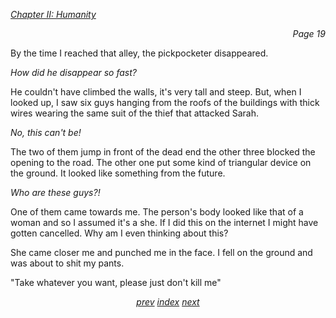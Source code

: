 <p><i><u>Chapter II: Humanity</u></i><p>
<p align="right"><i>Page 19</i></p>

By the time I reached that alley, the pickpocketer
disappeared.

*How did he disappear so fast?*

He couldn't have climbed the walls, it's very tall and
steep. But, when I looked up, I saw six guys hanging from
the roofs of the buildings with thick wires wearing the
same suit of the thief that attacked Sarah.

*No, this can't be!*

The two of them jump in front of the dead end the other
three blocked the opening to the road. The other one put
some kind of triangular device on the ground. It looked like
something from the future.

*Who are these guys?!*

One of them came towards me. The person's body looked like
that of a woman and so I assumed it's a she. If I did this
on the internet I might have gotten cancelled. Why am I even
thinking about this?

She came closer me and punched me in the face. I
fell on the ground and was about to shit my pants.

"Take whatever you want, please just don't kill me"

<p align="center">
    <i>
        <a href="vol_1_page_18.html">prev</a>
        <a href="./index.html">index</a>
        <a href="vol_1_page_20.html">next</a>
    </i>
</p>
